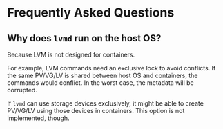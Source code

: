 Frequently Asked Questions
==========================

## Why does `lvmd` run on the host OS?

Because LVM is not designed for containers.

For example, LVM commands need an exclusive lock to avoid conflicts.
If the same PV/VG/LV is shared between host OS and containers, the commands would conflict.
In the worst case, the metadata will be corrupted.

If `lvmd` can use storage devices exclusively, it might be able to create
PV/VG/LV using those devices in containers.  This option is not implemented, though.
